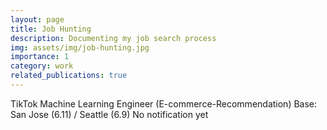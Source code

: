 ```yaml
---
layout: page
title: Job Hunting
description: Documenting my job search process
img: assets/img/job-hunting.jpg
importance: 1
category: work
related_publications: true
---
```

TikTok Machine Learning Engineer (E-commerce-Recommendation)
Base: San Jose (6.11) / Seattle (6.9)
No notification yet


